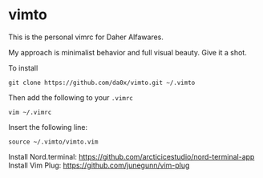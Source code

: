 # vimto

This is the personal vimrc for Daher Alfawares.

My approach is minimalist behavior and full visual beauty. Give it a shot.

To install
```
git clone https://github.com/da0x/vimto.git ~/.vimto
```
Then add the following to your `.vimrc`
```
vim ~/.vimrc
```
Insert the following line:
```
source ~/.vimto/vimto.vim
```

Install Nord.terminal: https://github.com/arcticicestudio/nord-terminal-app
Install Vim Plug: https://github.com/junegunn/vim-plug
